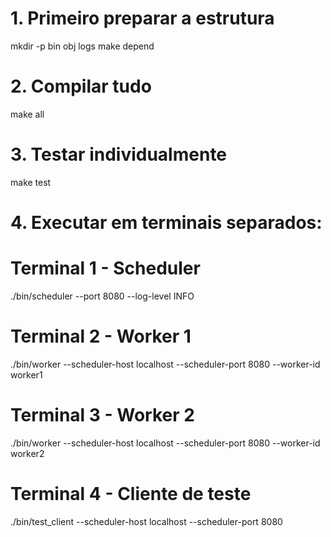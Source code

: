 # 1. Primeiro preparar a estrutura
mkdir -p bin obj logs
make depend

# 2. Compilar tudo
make all

# 3. Testar individualmente
make test

# 4. Executar em terminais separados:
# Terminal 1 - Scheduler
./bin/scheduler --port 8080 --log-level INFO

# Terminal 2 - Worker 1
./bin/worker --scheduler-host localhost --scheduler-port 8080 --worker-id worker1

# Terminal 3 - Worker 2  
./bin/worker --scheduler-host localhost --scheduler-port 8080 --worker-id worker2

# Terminal 4 - Cliente de teste
./bin/test_client --scheduler-host localhost --scheduler-port 8080
